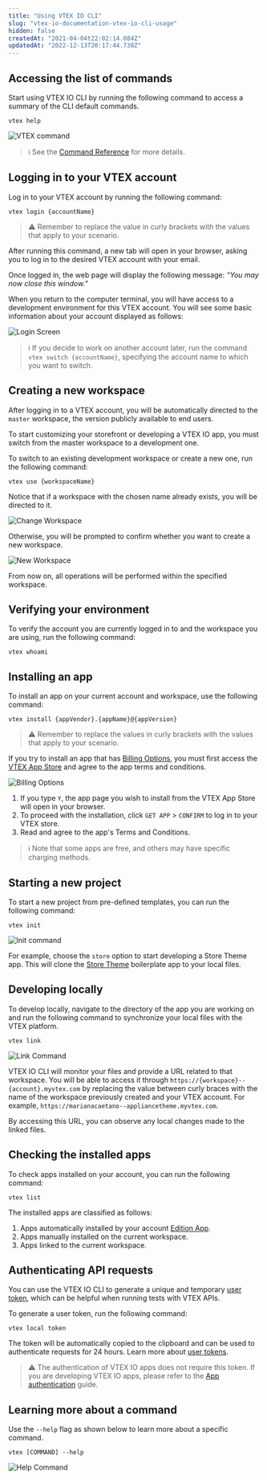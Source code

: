 ```yaml
---
title: "Using VTEX IO CLI"
slug: "vtex-io-documentation-vtex-io-cli-usage"
hidden: false
createdAt: "2021-04-04t22:02:14.084Z"
updatedAt: "2022-12-13T20:17:44.738Z"
---
```


## Accessing the list of commands

Start using VTEX IO CLI by running the following command to access a summary of the CLI default commands.

```shell
vtex help
```

![VTEX command](https://cdn.jsdelivr.net/gh/vtexdocs/dev-portal-content@main/images/vtex-io-documentation-vtex-io-cli-usage-0.png)

> ℹ️ See the [Command Reference](https://developers.vtex.com/docs/guides/vtex-io-documentation-vtex-io-cli-command-reference) for more details.

## Logging in to your VTEX account

Log in to your VTEX account by running the following command:

```shell
vtex login {accountName}
```

> ⚠️ Remember to replace the value in curly brackets with the values that apply to your scenario.

After running this command, a new tab will open in your browser, asking you to log in to the desired VTEX account with your email.

Once logged in, the web page will display the following message: *“You may now close this window.”*

When you return to the computer terminal, you will have access to a development environment for this VTEX account. You will see some basic information about your account displayed as follows:

![Login Screen](https://cdn.jsdelivr.net/gh/vtexdocs/dev-portal-content@main/images/vtex-io-documentation-vtex-io-cli-usage-1.png)

> ℹ️ If you decide to work on another account later, run the command `vtex switch {accountName}`, specifying the account name to which you want to switch.

## Creating a new workspace

After logging in to a VTEX account, you will be automatically directed to the `master` workspace, the version publicly available to end users.

To start customizing your storefront or developing a VTEX IO app, you must switch from the master workspace to a development one.

To switch to an existing development workspace or create a new one, run the following command:

```shell
vtex use {workspaceName}
```

Notice that if a workspace with the chosen name already exists, you will be directed to it.

![Change Workspace](https://cdn.jsdelivr.net/gh/vtexdocs/dev-portal-content@main/images/vtex-io-documentation-vtex-io-cli-usage-2.png)

Otherwise, you will be prompted to confirm whether you want to create a new workspace.

![New Workspace](https://cdn.jsdelivr.net/gh/vtexdocs/dev-portal-content@main/images/vtex-io-documentation-vtex-io-cli-usage-3.png)

From now on, all operations will be performed within the specified workspace.

## Verifying your environment

To verify the account you are currently logged in to and the workspace you are using, run the following command:

```shell
vtex whoami
```

## Installing an app

To install an app on your current account and workspace, use the following command:

```shell
vtex install {appVendor}.{appName}@{appVersion}
```

> ⚠️ Remember to replace the values in curly brackets with the values that apply to your scenario.

If you try to install an app that has [Billing Options](https://developers.vtex.com/docs/guides/vtex-io-documentation-billing-options), you must first access the [VTEX App Store](https://apps.vtex.com/) and agree to the app terms and conditions.

![Billing Options](https://cdn.jsdelivr.net/gh/vtexdocs/dev-portal-content@main/images/vtex-io-documentation-vtex-io-cli-usage-4.png)

1. If you type `Y`, the app page you wish to install from the VTEX App Store will open in your browser.
2. To proceed with the installation, click `GET APP` > `CONFIRM` to log in to your VTEX store.
3. Read and agree to the app's Terms and Conditions.

> ℹ️ Note that some apps are free, and others may have specific charging methods.

## Starting a new project

To start a new project from pre-defined templates, you can run the following command:

```shell
vtex init
```

![Init command](https://cdn.jsdelivr.net/gh/vtexdocs/dev-portal-content@main/docs/vtex-io/Reference/vtex-io-documentation-vtex-io-cli-installation-and-command-reference/vtex-io-documentation-vtex-io-cli-vtex-init.png)

For example, choose the `store` option to start developing a Store Theme app. This will clone the [Store Theme](https://github.com/vtex-apps/store) boilerplate app to your local files.

## Developing locally

To develop locally, navigate to the directory of the app you are working on and run the following command to synchronize your local files with the VTEX platform.

```shell
vtex link
```

![Link Command](https://cdn.jsdelivr.net/gh/vtexdocs/dev-portal-content@main/images/vtex-io-documentation-vtex-io-cli-usage-6.png)

VTEX IO CLI will monitor your files and provide a URL related to that workspace. You will be able to access it through `https://{workspace}--{account}.myvtex.com` by replacing the value between curly braces with the name of the workspace previously created and your VTEX account. For example, `https://marianacaetano--appliancetheme.myvtex.com`.

By accessing this URL, you can observe any local changes made to the linked files.

## Checking the installed apps

To check apps installed on your account, you can run the following command:

```shell
vtex list
```

The installed apps are classified as follows:

1. Apps automatically installed by your account [Edition App](https://developers.vtex.com/docs/guides/vtex-io-documentation-edition-app).
2. Apps manually installed on the current workspace.
3. Apps linked to the current workspace.

## Authenticating API requests

You can use the VTEX IO CLI to generate a unique and temporary [user token](https://developers.vtex.com/docs/guides/getting-started-authentication#user-token), which can be helpful when running tests with VTEX APIs.

To generate a user token, run the following command:

```shell
vtex local token
```

The token will be automatically copied to the clipboard and can be used to authenticate requests for 24 hours. Learn more about [user tokens](https://developers.vtex.com/docs/guides/getting-started-authentication#user-token).

> ⚠️ The authentication of VTEX IO apps does not require this token. If you are developing VTEX IO apps, please refer to the [App authentication](https://developers.vtex.com/docs/guides/getting-started-authentication#app-authentication) guide.

## Learning more about a command

Use the `--help` flag as shown below to learn more about a specific command.

```shell
vtex [COMMAND] --help
```

![Help Command](https://cdn.jsdelivr.net/gh/vtexdocs/dev-portal-content@main/images/vtex-io-documentation-vtex-io-cli-usage-7.png)
